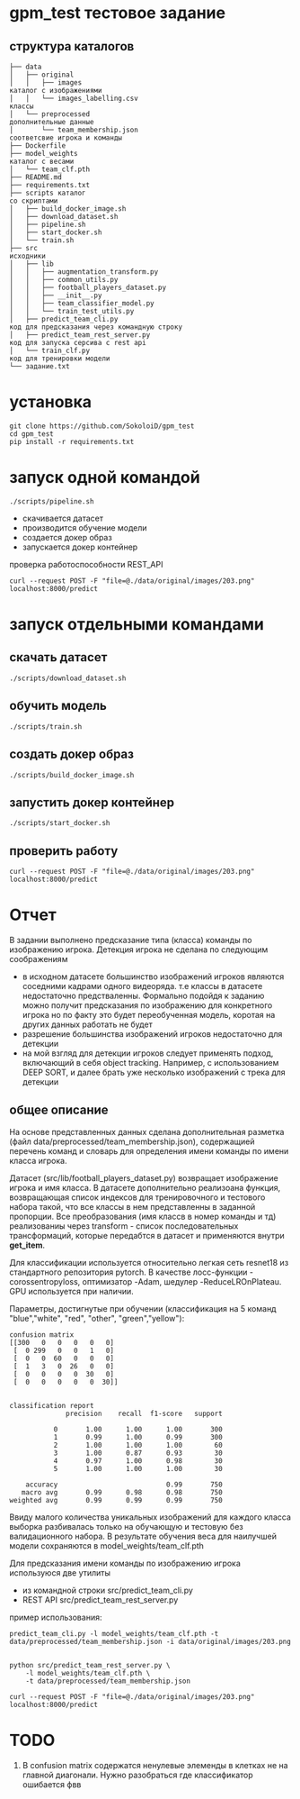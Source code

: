 # gpm_test  тестовое задание
## структура каталогов

```
├── data
│   ├── original
│   │   ├── images                                                      каталог с изображениями
│   │   └── images_labelling.csv                                        классы
│   └── preprocessed                                                    дополнительные данные
│       └── team_membership.json                                        соответсвие игрока и команды
├── Dockerfile     
├── model_weights                                                       каталог с весами
│   └── team_clf.pth
├── README.md
├── requirements.txt
├── scripts каталог                                                     со скриптами 
│   ├── build_docker_image.sh  
│   ├── download_dataset.sh
│   ├── pipeline.sh     
│   ├── start_docker.sh
│   └── train.sh
├── src                                                                 исходники 
│   ├── lib
│   │   ├── augmentation_transform.py
│   │   ├── common_utils.py
│   │   ├── football_players_dataset.py
│   │   ├── __init__.py
│   │   ├── team_classifier_model.py
│   │   └── train_test_utils.py
│   ├── predict_team_cli.py                                             код для предсказания через командную строку
│   ├── predict_team_rest_server.py                                     код для запуска серсива с rest api
│   └── train_clf.py                                                    код для тренировки модели
└── задание.txt
```

# установка 
```
git clone https://github.com/SokoloiD/gpm_test
cd gpm_test
pip install -r requirements.txt
```


# запуск одной командой
```commandline
./scripts/pipeline.sh 
```
- скачивается датасет
- производится обучение модели
- создается докер образ
- запускается докер контейнер

проверка работоспособности REST_API
```commandline
curl --request POST -F "file=@./data/original/images/203.png"   localhost:8000/predict

```

# запуск отдельными командами
##  скачать датасет
```commandline
./scripts/download_dataset.sh

```
##  обучить модель
```commandline
./scripts/train.sh

```
## создать докер образ
```commandline
./scripts/build_docker_image.sh

```
## запустить  докер контейнер
```commandline
./scripts/start_docker.sh
```
## проверить работу
```commandline
curl --request POST -F "file=@./data/original/images/203.png"   localhost:8000/predict
```





# Отчет

В задании выполнено предсказание типа (класса) команды по изображению игрока. Детекция игрока не  сделана по следующим соображениям
- в исходном датасете большинство изображений игроков являются соседними кадрами одного видеоряда. т.е классы в датасете недостаточно предстваленны. Формально подойдя  к заданию можно получит предсказания по изображению для конкретного игрока
но по факту это будет переобученная модель, коротая на других данных работать не будет
- разрешение большинства изображений игроков недостаточно для детекции
- на мой взгляд для детекции игроков следует применять  подход, включающий в себя object tracking.
Например, с использованием DEEP SORT, и далее брать уже несколько изображений с трека для детекции

## общее описание

На основе представленных данных сделана дополнительная разметка (файл data/preprocessed/team_membership.json), содержащией перечень
команд и словарь для определения имени команды по имени класса игрока.

Датасет (src/lib/football_players_dataset.py) возвращает изображение игрока и имя класса. 
В датасете дополнительно реализоана функция, возвращающая список индексов для тренировочного и тестового 
набора такой, что все классы в нем представленны в заданной пропорции. Все преобразования (имя классв в номер команды и тд)
реализованиы через transform - список последовательных трансформаций, которые передабтся в датасет и применяются внутри 
__get_item__.

Для классификации используется относительно легкая сеть resnet18 из стандартного репозитория pytorch. 
В качестве лосс-функции - corossentropyloss, оптимизатор -Adam, шедулер -ReduceLROnPlateau. GPU используется при наличии. 


Параметры, достигнутые при обучении (классификация на 5 команд "blue","white", "red", "other", "green","yellow"):
```commandline
confusion matrix
[[300   0   0   0   0   0]
 [  0 299   0   0   1   0]
 [  0   0  60   0   0   0]
 [  1   3   0  26   0   0]
 [  0   0   0   0  30   0]
 [  0   0   0   0   0  30]]


classification report
              precision    recall  f1-score   support

           0       1.00      1.00      1.00       300
           1       0.99      1.00      0.99       300
           2       1.00      1.00      1.00        60
           3       1.00      0.87      0.93        30
           4       0.97      1.00      0.98        30
           5       1.00      1.00      1.00        30

    accuracy                           0.99       750
   macro avg       0.99      0.98      0.98       750
weighted avg       0.99      0.99      0.99       750

```

Ввиду малого количества уникальных изображений для каждого класса  выборка разбивалась только на обучающую и тестовую 
без валидационного набора. 
В результате обучения веса для наилучшей модели сохраняются в model_weights/team_clf.pth


Для предсказания имени команды по изображению игрока используюся две утилиты
- из командной строки src/predict_team_cli.py
- REST API  src/predict_team_rest_server.py

пример использования:

```commandline
predict_team_cli.py -l model_weights/team_clf.pth -t data/preprocessed/team_membership.json -i data/original/images/203.png
```

```commandline

python src/predict_team_rest_server.py \
    -l model_weights/team_clf.pth \
    -t data/preprocessed/team_membership.json
    
curl --request POST -F "file=@./data/original/images/203.png" localhost:8000/predict

```
# TODO

1. В confusion matrix содержатся ненулевые элеменды в клетках не на главной диагонали. Нужно разобраться где классификатор ошибается
фвв


